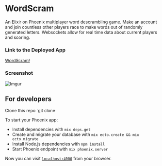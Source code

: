# WordScram  

An Elixir on Phoenix multiplayer word descrambling game.  Make an account and join countless other players race to make words out of randomly generated letters.  Websockets allow for real time data about current players and scoring.

### Link to the Deployed App
[WordScram!](https://frozen-citadel-14380.herokuapp.com/)

### Screenshot 
![Imgur](http://i.imgur.com/k4u6sZL.png?1)


## For developers

Clone this repo `git clone 

To start your Phoenix app:

  * Install dependencies with `mix deps.get`
  * Create and migrate your database with `mix ecto.create && mix ecto.migrate`
  * Install Node.js dependencies with `npm install`
  * Start Phoenix endpoint with `mix phoenix.server`

Now you can visit [`localhost:4000`](http://localhost:4000) from your browser.

